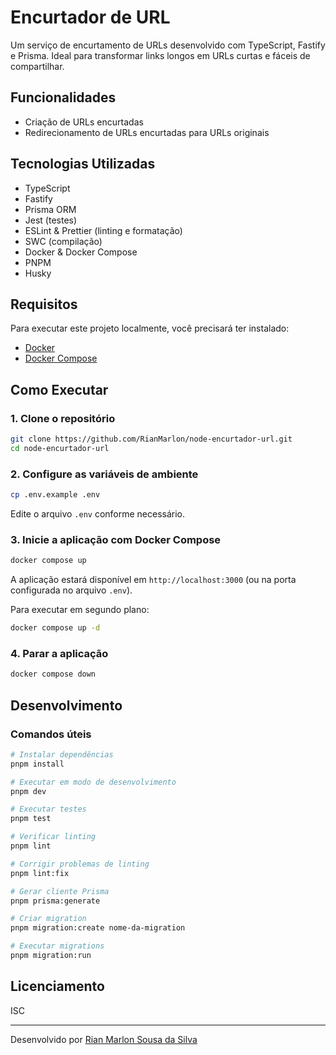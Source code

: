 # Encurtador de URL

Um serviço de encurtamento de URLs desenvolvido com TypeScript, Fastify e Prisma. Ideal para transformar links longos em URLs curtas e fáceis de compartilhar.

## Funcionalidades

- Criação de URLs encurtadas
- Redirecionamento de URLs encurtadas para URLs originais

## Tecnologias Utilizadas

- TypeScript
- Fastify
- Prisma ORM
- Jest (testes)
- ESLint & Prettier (linting e formatação)
- SWC (compilação)
- Docker & Docker Compose
- PNPM
- Husky

## Requisitos

Para executar este projeto localmente, você precisará ter instalado:

- [Docker](https://www.docker.com/get-started/)
- [Docker Compose](https://docs.docker.com/compose/install/)

## Como Executar

### 1. Clone o repositório

```bash
git clone https://github.com/RianMarlon/node-encurtador-url.git
cd node-encurtador-url
```

### 2. Configure as variáveis de ambiente

```bash
cp .env.example .env
```

Edite o arquivo `.env` conforme necessário.

### 3. Inicie a aplicação com Docker Compose

```bash
docker compose up
```

A aplicação estará disponível em `http://localhost:3000` (ou na porta configurada no arquivo `.env`).

Para executar em segundo plano:

```bash
docker compose up -d
```

### 4. Parar a aplicação

```bash
docker compose down
```

## Desenvolvimento

### Comandos úteis

```bash
# Instalar dependências
pnpm install

# Executar em modo de desenvolvimento
pnpm dev

# Executar testes
pnpm test

# Verificar linting
pnpm lint

# Corrigir problemas de linting
pnpm lint:fix

# Gerar cliente Prisma
pnpm prisma:generate

# Criar migration
pnpm migration:create nome-da-migration

# Executar migrations
pnpm migration:run
```

## Licenciamento

ISC

---

Desenvolvido por [Rian Marlon Sousa da Silva](https://github.com/RianMarlon)
